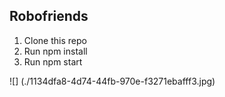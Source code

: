 ## Robofriends 

1. Clone this repo
2. Run npm install
3. Run npm start

![] (./1134dfa8-4d74-44fb-970e-f3271ebafff3.jpg)
